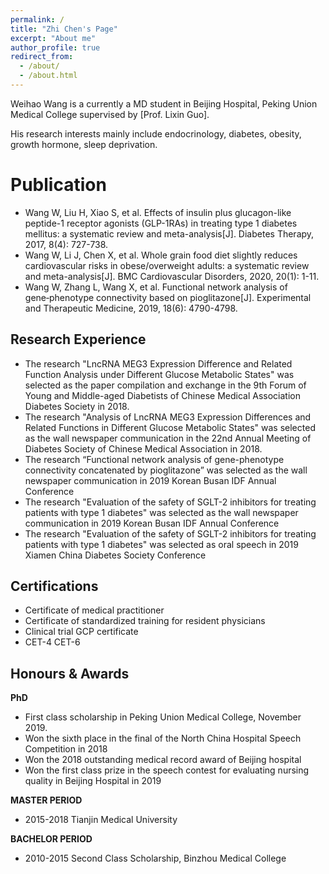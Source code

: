 ```yaml
---
permalink: /
title: "Zhi Chen's Page"
excerpt: "About me"
author_profile: true
redirect_from: 
  - /about/
  - /about.html
---
```

Weihao Wang is a currently a MD student in Beijing Hospital, Peking Union Medical College supervised by [Prof. Lixin Guo]. 

His research interests mainly include endocrinology, diabetes, obesity, growth hormone, sleep deprivation.





Publication
======
* Wang W, Liu H, Xiao S, et al. Effects of insulin plus glucagon-like peptide-1 receptor agonists (GLP-1RAs) in treating type 1 diabetes mellitus: a systematic review and meta-analysis[J]. Diabetes Therapy, 2017, 8(4): 727-738.
* Wang W, Li J, Chen X, et al. Whole grain food diet slightly reduces cardiovascular risks in obese/overweight adults: a systematic review and meta-analysis[J]. BMC Cardiovascular Disorders, 2020, 20(1): 1-11.
* Wang W, Zhang L, Wang X, et al. Functional network analysis of gene‑phenotype connectivity based on pioglitazone[J]. Experimental and Therapeutic Medicine, 2019, 18(6): 4790-4798.

Research Experience
------
* The research "LncRNA MEG3 Expression Difference and Related Function Analysis under Different Glucose Metabolic States" was selected as the paper compilation and exchange in the 9th Forum of Young and Middle-aged Diabetists of Chinese Medical Association Diabetes Society in 2018.
* The research "Analysis of LncRNA MEG3 Expression Differences and Related Functions in Different Glucose Metabolic States" was selected as the wall newspaper communication in the 22nd Annual Meeting of Diabetes Society of Chinese Medical Association in 2018.
* The research “Functional network analysis of gene-phenotype connectivity concatenated by pioglitazone” was selected as the wall newspaper communication in 2019 Korean Busan IDF Annual Conference
* The research "Evaluation of the safety of SGLT-2 inhibitors for treating patients with type 1 diabetes" was selected as the wall newspaper communication in 2019 Korean Busan IDF Annual Conference
* The research "Evaluation of the safety of SGLT-2 inhibitors for treating patients with type 1 diabetes" was selected as oral speech in 2019 Xiamen China Diabetes Society Conference

Certifications
--------
* Certificate of medical practitioner
* Certificate of standardized training for resident physicians
* Clinical trial GCP certificate
* CET-4 CET-6

Honours & Awards
------
**PhD**
* First class scholarship in Peking Union Medical College, November 2019.
* Won the sixth place in the final of the North China Hospital Speech Competition in 2018
* Won the 2018 outstanding medical record award of Beijing hospital
* Won the first class prize in the speech contest for evaluating nursing quality in Beijing Hospital in 2019

**MASTER PERIOD**
* 2015-2018 Tianjin Medical University


**BACHELOR PERIOD**
* 2010-2015 Second Class Scholarship, Binzhou Medical College
